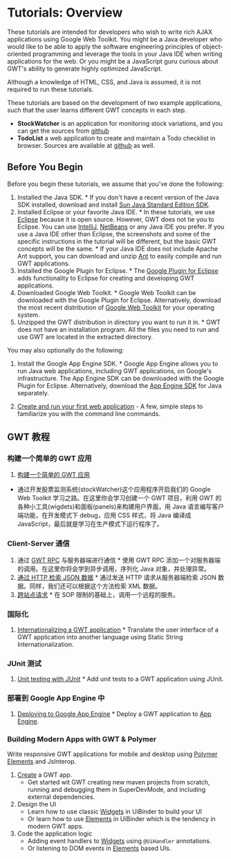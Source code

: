 Tutorials: Overview
===

These tutorials are intended for developers who wish to write rich AJAX applications using Google Web Toolkit. You might be a Java developer who would like to be able to apply the software engineering principles of object-oriented programming and leverage the tools in your Java IDE when writing applications for the web. Or you might be a JavaScript guru curious about GWT's ability to generate highly optimized JavaScript.

Although a knowledge of HTML, CSS, and Java is assumed, it is not required to run these tutorials.

These tutorials are based on the development of two example applications, such that the user learns different GWT concepts in each step.

* **StockWatcher** is an application for monitoring stock variations, and you can get the sources from [github](https://github.com/manolo/gwt-stockwatcher)
* **TodoList** a web application to create and maintain a Todo checklist in browser. Sources are available at [github](https://github.com/manolo/gwt-polymer-todo-list) as well.

## Before You Begin <a id="prerequisites"></a>

Before you begin these tutorials, we assume that you've done the following:

1.   Installed the Java SDK.
    *  If you don't have a recent version of the Java SDK installed, download and install [Sun Java Standard Edition SDK](http://java.sun.com/javase/downloads/index.jsp).
2.   Installed Eclipse or your favorite Java IDE.
    *  In these tutorials, we use [Eclipse](http://www.eclipse.org/) because it is open source. However, GWT does not tie you to Eclipse. You can use [IntelliJ](http://www.jetbrains.com/idea/), [NetBeans](http://www.netbeans.org/) or any Java IDE you prefer. If you use a Java IDE other than Eclipse, the screenshots and some of the specific instructions in the tutorial will be different, but the basic GWT concepts will be the same.
    *  If your Java IDE does not include Apache Ant support, you can download and unzip [Ant](http://ant.apache.org) to easily compile and run GWT applications.
3.   Installed the Google Plugin for Eclipse.
    *  The [Google Plugin for Eclipse](https://developers.google.com/appengine/docs/java/tools/eclipse) adds functionality to Eclipse for creating and developing GWT applications.
4.   Downloaded Google Web Toolkit.
    *  Google Web Toolkit can be downloaded with the Google Plugin for Eclipse.  Alternatively, download the most recent distribution of [Google Web Toolkit](../../../download.html) for your operating system.
5.   Unzipped the GWT distribution in directory you want to run it in.
    *  GWT does not have an installation program. All the files you need to run and use GWT are located in the extracted directory.

You may also optionally do the following:

1.   Install the Google App Engine SDK.
    *  Google App Engine allows you to run Java web applications, including GWT applications, on Google's infrastructure.  The App Engine SDK can be downloaded with the Google Plugin for Eclipse.  Alternatively, download the [App Engine SDK](https://developers.google.com/appengine/downloads) for Java separately.

2.   [Create and run your first web application](../../../gettingstarted.html#create) - A few, simple steps to familiarize you with the command line commands.

## GWT 教程 <a id="gwt_tutorials"></a>

### 构建一个简单的 GWT 应用

1.   [构建一个简单的 GWT 应用](gettingstarted.html)
   * 通过开发股票监测系统(stockWatcher)这个应用程序开启我们的 Google Web Toolkit 学习之路。在这里你会学习创建一个 GWT 项目，利用 GWT 的各种小工具(wigdets)和面板(panels)来构建用户界面，用 Java 语言编写客户端功能，在开发模式下 debug，应用 CSS 样式，将 Java 编译成 JavaScript，最后就是学习在生产模式下运行程序了。

### Client-Server 通信

1.   通过 [GWT RPC](RPC.html) 与服务器端进行通信
    *  使用 GWT RPC 添加一个对服务器端的调用。在这里你将会学到异步调用，序列化 Java 对象，并处理异常。
2.   [通过 HTTP 检索 JSON 数据](JSON.html)
    *  通过发送 HTTP 请求从服务器端检索 JSON 数据。同样，我们还可以根据这个方法检索 XML 数据。
3.   [跨站点请求](Xsite.html)
    *  在 SOP 限制的基础上，调用一个远程的服务。

### 国际化

1.   [Internationalizing a GWT application](i18n.html)
    *  Translate the user interface of a GWT application into another language using Static String Internationalization.

### JUnit 测试

1.   [Unit testing with JUnit](JUnit.html)
    *  Add unit tests to a GWT application using JUnit.

### 部署到 Google App Engine 中

1.   [Deploying to Google App Engine](appengine.html)
    *  Deploy a GWT application to [App Engine](https://developers.google.com/appengine).

### Building Modern Apps with GWT & Polymer

Write responsive GWT applications for mobile and desktop using [Polymer Elements](https://elements.polymer-project.org/) and JsInterop.

   1. [Create](../polymer-tutorial/create.html) a GWT app.
      * Get started wit GWT creating new maven projects from scratch, running and debugging them in SuperDevMode, and including external dependencies.
   2. Design the UI
      * Learn how to use classic [Widgets](../polymer-tutorial/widgets-buildui.html) in UiBinder to build your UI
      * Or learn how to use [Elements](../polymer-tutorial/elements-buildui.html) in UiBinder which is the tendency in modern GWT apps.
   3. Code the application logic
      * Adding event handlers to [Widgets](../polymer-tutorial/widgets-applogic.html) using `@UiHandler` annotations.
      * Or listening to DOM events in [Elements](../polymer-tutorial/elements-applogic.html) based UIs.

